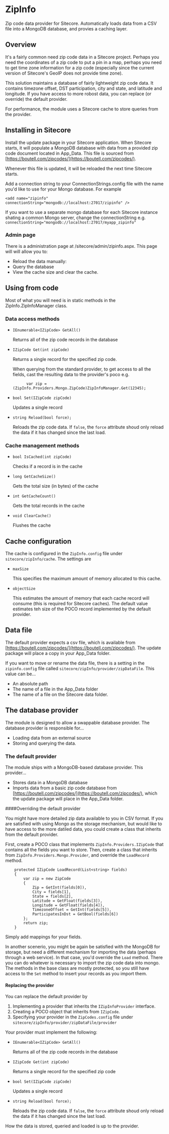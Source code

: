 # ZipInfo
Zip code data provider for Sitecore. Automatically loads data from a CSV file into a MongoDB database, and provies a caching layer.

## Overview

It's a fairly common need zip code data in a Sitecore project. Perhaps you need the coordinates of a zip code to put a pin in a map, perhaps you need to get time zone information for a zip code (especially since the current version of Sitecore's GeoIP does not provide time zone).

This solution maintains a database of fairly lightweight zip code data. It contains timezone offset, DST participation, city and state, and latitude and longitude. If you have access to more robost data, you can replace (or override) the default provider.

For performance, the module uses a Sitecore cache to store queries from the provider. 

## Installing in Sitecore
Install the update package in your Sitecore application. When Sitecore starts, it will populate a MongoDB database with data from a provided zip code document located in App_Data. This file is sourced from [https://boutell.com/zipcodes/](https://boutell.com/zipcodes/).

Whenever this file is updated, it will be reloaded the next time Sitecore starts.

Add a connection string to your ConnectionStrings.config file with the name you'd like to use for your Mongo database. For example

	<add name="zipinfo" connectionString="mongodb://localhost:27017/zipinfo" />

If you want to use a separate mongo database for each Sitecore instance shating a common Mongo server, change the connectionString e.g. `connectionString="mongodb://localhost:27017/myapp_zipinfo"`

### Admin page

There is a administration page at /sitecore/admin/zipinfo.aspx. This page will will allow you to:

- Reload the data manually:
- Query the database
- View the cache size and clear the cache.

## Using from code
Most of what you will need is in static methods in the ZipInfo.ZipInfoManager class.

### Data access methods

- `IEnumerable<IZipCode> GetAll()`

	Returns all of the zip code records in the database

- `IZipCode Get(int zipCode)`
	
	Returns a single record for the specified zip code.

	When querying from the standard provider, to get access to all the fields, cast the resulting data to the provider's poco e.g. 

			var zip = (ZipInfo.Providers.Mongo.ZipCode)ZipInfoManager.Get(12345);

- `bool Set(IZipCode zipCode)`

	Updates a single record

- `string Reload(bool force);`

	Reloads the zip code data. If `false`, the `force` attribute shoud only reload the data if it has changed since the last load.

### Cache management methods

- `bool IsCached(int zipCode)`

	Checks if a record is in the cache

- `long GetCacheSize()`

	Gets the total size (in bytes) of the cache
	
- `int GetCacheCount()`

	Gets the total records in the cache

- `void ClearCache()`

	Flushes the cache


## Cache configuration
The cache is configured in the `ZipInfo.config` file under `sitecore/zipInfo/cache`. The settings are 

- `maxSize`

	This specifies the maximum amount of memory allocated to this cache.

- `objectSize`

	This estimates the amount of memory that each cache record will consume (this is required for Sitecore caches). The default value estimates teh size of the POCO record implemented by the default provider.

## Data file
The default provider expects a csv file, which is available from [https://boutell.com/zipcodes/](https://boutell.com/zipcodes/). The update package will place a copy in your App_Data folder.

If you want to move or rename the data file, there is a setting in the `zipinfo.config` file called `sitecore/zipInfo/provider/zipDataFile`. This value can be...

- An absolute path
- The name of a file in the App_Data folder
- The name of a file on the Sitecore data folder.

## The database provider
The module is designed to allow a swappable database provider. The database provider is responsible for...

- Loading data from an external source
- Storing and querying the data.

### The default provider

The module ships with a MongoDB-based database provider. This provider...

- Stores data in a MongoDB database
- Imports data from a basic zip code database from [https://boutell.com/zipcodes/](https://boutell.com/zipcodes/), which the update package will place in the App_Data folder.

####Overriding the default provider

You might have more detailed zip data available to you in CSV format. If you are satisfied with using Mongo as the storage mechanism, but would like to have access to the more datiled data,
you could create a class that inherits from the default provider.

First, create a POCO class that implements `ZipInfo.Providers.IZipCode` that contains all the fields you want to store. Then, create a class that inherits from `ZipInfo.Providers.Mongo.Provider`, and override the `LoadRecord` method. 

        protected IZipCode LoadRecord(List<string> fields)
        {
            var zip = new ZipCode
            {
                Zip = GetInt(fields[0]),
                City = fields[1],
                State = fields[2],
                Latitude = GetFloat(fields[3]),
                Longitude = GetFloat(fields[4]),
                TimezoneOffset = GetInt(fields[5]),
                ParticipatesInDst = GetBool(fields[6])
            };
            return zip;
        }

Simply add mappings for your fields.

In another scenerio, you might be again be satisfied with the MongoDB for storage, but need a different mechanism for importing the data (perhaps through a web service). In that case, you'd override the `Load` method. There you can
do whatever is necessary to import the zip code data into mongo. The methods in the base class are mostly protected, so you still have access to the `Set` method to insert your records as you import them.

#### Replacing the provider
You can replace the default provider by

1. Implementing a provider that inherits the `IZipInfoProvider` interface.
2. Creating a POCO object that inherits from `IZipCode`.
3. Specifying your provider in the `ZipCodes.config` file under `sitecore/zipInfo/provider/zipDataFile/provider`

Your provider must implement the following:

- `IEnumerable<IZipCode> GetAll()`

	Returns all of the zip code records in the database

- `IZipCode Get(int zipCode)`
	
	Returns a single record for the specified zip code

- `bool Set(IZipCode zipCode)`

	Updates a single record

- `string Reload(bool force);`

	Reloads the zip code data. If `false`, the `force` attribute shoud only reload the data if it has changed since the last load.

How the data is stored, queried and loaded is up to the provider.
